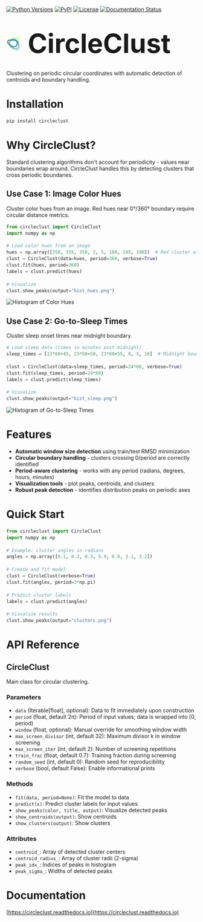 [![Python Versions](https://img.shields.io/pypi/pyversions/circleclust?style=plastic)](https://pypi.org/project/circleclust/)
[![PyPI](https://img.shields.io/pypi/v/circleclust?style=plastic)](https://pypi.org/project/circleclust/)
[![License](https://img.shields.io/pypi/l/circleclust?style=plastic)](https://opensource.org/licenses/MIT)
[![Documentation Status](https://readthedocs.org/projects/circleclust/badge/?version=latest)](https://circleclust.readthedocs.io/en/latest/?badge=latest)


<h1><p align="left">
  <img src="docs/img/logo.png" alt="CircleClust logo" height="40" style="vertical-align: middle; margin-right: 10px;">
  <span style="font-size:2.5em; vertical-align: middle;"><b>CircleClust</b></span>
</p></h1>

Clustering on periodic circular coordinates with automatic detection of centroids and boundary handling.

# Installation

```bash
pip install circleclust
```

# Why CircleClust?

Standard clustering algorithms don't account for periodicity - values near boundaries wrap around. CircleClust handles this by detecting clusters that cross periodic boundaries.

## Use Case 1: Image Color Hues

Cluster color hues from an image. Red hues near 0°/360° boundary require circular distance metrics.

```python
from circleclust import CircleClust
import numpy as np

# Load color hues from an image
hues = np.array([350, 355, 358, 2, 5, 180, 185, 190])  # Red cluster at boundary
clust = CircleClust(data=hues, period=360, verbose=True)
clust.fit(hues, period=360)
labels = clust.predict(hues)

# Visualize
clust.show_peaks(output="hist_hues.png")
```

![Histogram of Color Hues](examples/hist_hues.png)

## Use Case 2: Go-to-Sleep Times

Cluster sleep onset times near midnight boundary.

```python
# Load sleep data (times in minutes past midnight)
sleep_times = [23*60+45, 23*60+50, 23*60+55, 0, 5, 10]  # Midnight boundary

clust = CircleClust(data=sleep_times, period=24*60, verbose=True)
clust.fit(sleep_times, period=24*60)
labels = clust.predict(sleep_times)

# Visualize
clust.show_peaks(output="hist_sleep.png")
```

![Histogram of Go-to-Sleep Times](examples/hist_sleep.png)

# Features

- **Automatic window size detection** using train/test RMSD minimization
- **Circular boundary handling** - clusters crossing 0/period are correctly identified
- **Period-aware clustering** - works with any period (radians, degrees, hours, minutes)
- **Visualization tools** - plot peaks, centroids, and clusters
- **Robust peak detection** - identifies distribution peaks on periodic axes

# Quick Start

```python
from circleclust import CircleClust
import numpy as np

# Example: cluster angles in radians
angles = np.array([0.1, 0.2, 0.3, 5.9, 6.0, 3.1, 3.2])

# Create and fit model
clust = CircleClust(verbose=True)
clust.fit(angles, period=2*np.pi)

# Predict cluster labels
labels = clust.predict(angles)

# Visualize results
clust.show_peaks(output="clusters.png")
```

# API Reference

## CircleClust

Main class for circular clustering.

### Parameters

- `data` (Iterable[float], optional): Data to fit immediately upon construction
- `period` (float, default 2π): Period of input values; data is wrapped into [0, period)
- `window` (float, optional): Manual override for smoothing window width
- `max_screen_divisor` (int, default 32): Maximum divisor k in window screening
- `max_screen_iter` (int, default 2): Number of screening repetitions
- `train_frac` (float, default 0.7): Training fraction during screening
- `random_seed` (int, default 0): Random seed for reproducibility
- `verbose` (bool, default False): Enable informational prints

### Methods

- `fit(data, period=None)`: Fit the model to data
- `predict(x)`: Predict cluster labels for input values
- `show_peaks(color, title, output)`: Visualize detected peaks
- `show_centroids(output)`: Show centroids
- `show_clusters(output)`: Show clusters

### Attributes

- `centroid_`: Array of detected cluster centers
- `centroid_radius_`: Array of cluster radii (2-sigma)
- `peak_idx_`: Indices of peaks in histogram
- `peak_sigma_`: Widths of detected peaks

# Documentation

[https://circleclust.readthedocs.io](https://circleclust.readthedocs.io)
